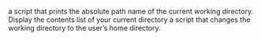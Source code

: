a script that prints the absolute path name of the current working directory.
Display the contents list of your current directory
 a script that changes the working directory to the user’s home directory.
